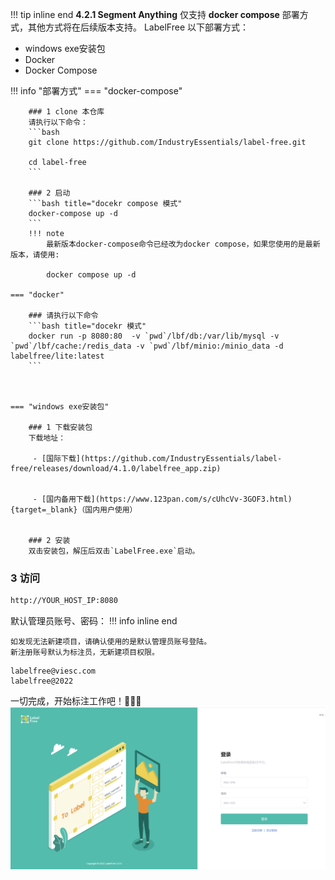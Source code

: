 <!-- ---
hide:
  - navigation
--- -->
!!! tip inline end
    **4.2.1 Segment Anything** 仅支持 **docker compose** 部署方式，其他方式将在后续版本支持。
LabelFree 以下部署方式：



- windows exe安装包
- Docker
- Docker Compose

!!! info "部署方式"
    === "docker-compose"


        ### 1 clone 本仓库
        请执行以下命令：
        ```bash
        git clone https://github.com/IndustryEssentials/label-free.git

        cd label-free
        ```

        ### 2 启动
        ```bash title="docekr compose 模式"
        docker-compose up -d
        ```
        !!! note
            最新版本docker-compose命令已经改为docker compose，如果您使用的是最新版本，请使用:
            
            docker compose up -d
    
    === "docker"

        ### 请执行以下命令
        ```bash title="docekr 模式"
        docker run -p 8080:80  -v `pwd`/lbf/db:/var/lib/mysql -v `pwd`/lbf/cache:/redis_data -v `pwd`/lbf/minio:/minio_data -d labelfree/lite:latest
        ```
        


    === "windows exe安装包"
        
        ### 1 下载安装包
        下载地址： 

         - [国际下载](https://github.com/IndustryEssentials/label-free/releases/download/4.1.0/labelfree_app.zip) 


         - [国内备用下载](https://www.123pan.com/s/cUhcVv-3GOF3.html){target=_blank}（国内用户使用）
        
        
        ### 2 安装
        双击安装包，解压后双击`LabelFree.exe`启动。






### 3 访问

```bash
http://YOUR_HOST_IP:8080
```

默认管理员账号、密码：
!!! info inline end

    如发现无法新建项目，请确认使用的是默认管理员账号登陆。
    新注册账号默认为标注员，无新建项目权限。

```
labelfree@viesc.com
labelfree@2022
```

一切完成，开始标注工作吧！🍻🍻🍻
![](./../assets/images/5yaj3f.png)
